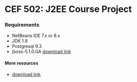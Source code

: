 # CEF 502: J2EE Course Project

### Requirements
+ NetBeans IDE 7.x or 8.x
+ JDK 1.8
+ Postgresql 9.3
+ jboss-5.1.0.GA [download link](https://sourceforge.net/projects/jboss/files/JBoss/JBoss-5.1.0.GA/)

#### More resources
+ [download link](https://www.dropbox.com/sh/p64b44uur32j1hc/AABNRZ7SdCYvnsioI37Ht_w8a?dl=0)
